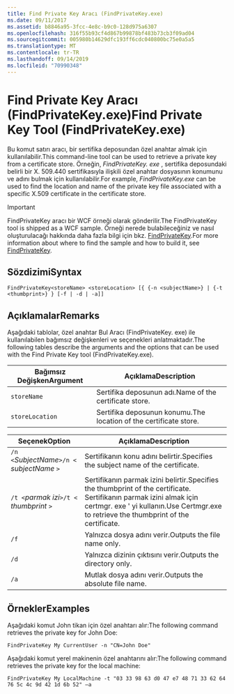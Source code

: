 ```yaml
---
title: Find Private Key Aracı (FindPrivateKey.exe)
ms.date: 09/11/2017
ms.assetid: b8846a95-3fcc-4e8c-b9c0-128d975a6307
ms.openlocfilehash: 316f55b93cf4d867b99878bf483b73cb3f09ad04
ms.sourcegitcommit: 005980b14629dfc193ff6cdc040800bc75e0a5a5
ms.translationtype: MT
ms.contentlocale: tr-TR
ms.lasthandoff: 09/14/2019
ms.locfileid: "70990348"
---
```

# <a name="find-private-key-tool-findprivatekeyexe"></a><span data-ttu-id="453a3-102">Find Private Key Aracı (FindPrivateKey.exe)</span><span class="sxs-lookup"><span data-stu-id="453a3-102">Find Private Key Tool (FindPrivateKey.exe)</span></span>

<span data-ttu-id="453a3-103">Bu komut satırı aracı, bir sertifika deposundan özel anahtar almak için kullanılabilir.</span><span class="sxs-lookup"><span data-stu-id="453a3-103">This command-line tool can be used to retrieve a private key from a certificate store.</span></span> <span data-ttu-id="453a3-104">Örneğin, *FindPrivateKey. exe* , sertifika deposundaki belirli bir X. 509.440 sertifikasıyla ilişkili özel anahtar dosyasının konumunu ve adını bulmak için kullanılabilir.</span><span class="sxs-lookup"><span data-stu-id="453a3-104">For example, *FindPrivateKey.exe* can be used to find the location and name of the private key file associated with a specific X.509 certificate in the certificate store.</span></span>

> [!IMPORTANT]
> <span data-ttu-id="453a3-105">FindPrivateKey aracı bir WCF örneği olarak gönderilir.</span><span class="sxs-lookup"><span data-stu-id="453a3-105">The FindPrivateKey tool is shipped as a WCF sample.</span></span> <span data-ttu-id="453a3-106">Örneği nerede bulabileceğiniz ve nasıl oluşturulacağı hakkında daha fazla bilgi için bkz. [FindPrivateKey](./samples/findprivatekey.md).</span><span class="sxs-lookup"><span data-stu-id="453a3-106">For more information about where to find the sample and how to build it, see [FindPrivateKey](./samples/findprivatekey.md).</span></span>

## <a name="syntax"></a><span data-ttu-id="453a3-107">Sözdizimi</span><span class="sxs-lookup"><span data-stu-id="453a3-107">Syntax</span></span>

```console
FindPrivateKey<storeName> <storeLocation> [{ {-n <subjectName>} | {-t <thumbprint>} } [-f | -d | -a]]
```

## <a name="remarks"></a><span data-ttu-id="453a3-108">Açıklamalar</span><span class="sxs-lookup"><span data-stu-id="453a3-108">Remarks</span></span>

<span data-ttu-id="453a3-109">Aşağıdaki tablolar, özel anahtar Bul Aracı (FindPrivateKey. exe) ile kullanılabilen bağımsız değişkenleri ve seçenekleri anlatmaktadır.</span><span class="sxs-lookup"><span data-stu-id="453a3-109">The following tables describe the arguments and the options that can be used with the Find Private Key tool (FindPrivateKey.exe).</span></span>

|<span data-ttu-id="453a3-110">Bağımsız Değişken</span><span class="sxs-lookup"><span data-stu-id="453a3-110">Argument</span></span>|<span data-ttu-id="453a3-111">Açıklama</span><span class="sxs-lookup"><span data-stu-id="453a3-111">Description</span></span>|
|--------------|-----------------|
|`storeName`|<span data-ttu-id="453a3-112">Sertifika deposunun adı.</span><span class="sxs-lookup"><span data-stu-id="453a3-112">Name of the certificate store.</span></span>|
|`storeLocation`|<span data-ttu-id="453a3-113">Sertifika deposunun konumu.</span><span class="sxs-lookup"><span data-stu-id="453a3-113">The location of the certificate store.</span></span>|

|<span data-ttu-id="453a3-114">Seçenek</span><span class="sxs-lookup"><span data-stu-id="453a3-114">Option</span></span>|<span data-ttu-id="453a3-115">Açıklama</span><span class="sxs-lookup"><span data-stu-id="453a3-115">Description</span></span>|
|------------|-----------------|
|<span data-ttu-id="453a3-116">`/n <`*SubjectName*`>`</span><span class="sxs-lookup"><span data-stu-id="453a3-116">`/n <` *subjectName* `>`</span></span>|<span data-ttu-id="453a3-117">Sertifikanın konu adını belirtir.</span><span class="sxs-lookup"><span data-stu-id="453a3-117">Specifies the subject name of the certificate.</span></span>|
|<span data-ttu-id="453a3-118">`/t <`*parmak izi*`>`</span><span class="sxs-lookup"><span data-stu-id="453a3-118">`/t <` *thumbprint* `>`</span></span>|<span data-ttu-id="453a3-119">Sertifikanın parmak izini belirtir.</span><span class="sxs-lookup"><span data-stu-id="453a3-119">Specifies the thumbprint of the certificate.</span></span> <span data-ttu-id="453a3-120">Sertifikanın parmak izini almak için certmgr. exe ' yi kullanın.</span><span class="sxs-lookup"><span data-stu-id="453a3-120">Use Certmgr.exe to retrieve the thumbprint of the certificate.</span></span>|
|`/f`|<span data-ttu-id="453a3-121">Yalnızca dosya adını verir.</span><span class="sxs-lookup"><span data-stu-id="453a3-121">Outputs the file name only.</span></span>|
|`/d`|<span data-ttu-id="453a3-122">Yalnızca dizinin çıktısını verir.</span><span class="sxs-lookup"><span data-stu-id="453a3-122">Outputs the directory only.</span></span>|
|`/a`|<span data-ttu-id="453a3-123">Mutlak dosya adını verir.</span><span class="sxs-lookup"><span data-stu-id="453a3-123">Outputs the absolute file name.</span></span>|

## <a name="examples"></a><span data-ttu-id="453a3-124">Örnekler</span><span class="sxs-lookup"><span data-stu-id="453a3-124">Examples</span></span>

<span data-ttu-id="453a3-125">Aşağıdaki komut John tikan için özel anahtarı alır:</span><span class="sxs-lookup"><span data-stu-id="453a3-125">The following command retrieves the private key for John Doe:</span></span>

```console
FindPrivateKey My CurrentUser -n "CN=John Doe"
```

<span data-ttu-id="453a3-126">Aşağıdaki komut yerel makinenin özel anahtarını alır:</span><span class="sxs-lookup"><span data-stu-id="453a3-126">The following command retrieves the private key for the local machine:</span></span>

```console
FindPrivateKey My LocalMachine -t "03 33 98 63 d0 47 e7 48 71 33 62 64 76 5c 4c 9d 42 1d 6b 52" –a
```
